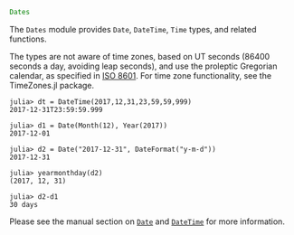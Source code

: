 ```julia
Dates
```

The `Dates` module provides `Date`, `DateTime`, `Time` types, and related functions.

The types are not aware of time zones, based on UT seconds (86400 seconds a day, avoiding leap seconds), and use the proleptic Gregorian calendar, as specified in [ISO 8601](https://en.wikipedia.org/wiki/ISO_8601). For time zone functionality, see the TimeZones.jl package.

```jldoctest
julia> dt = DateTime(2017,12,31,23,59,59,999)
2017-12-31T23:59:59.999

julia> d1 = Date(Month(12), Year(2017))
2017-12-01

julia> d2 = Date("2017-12-31", DateFormat("y-m-d"))
2017-12-31

julia> yearmonthday(d2)
(2017, 12, 31)

julia> d2-d1
30 days
```

Please see the manual section on [`Date`](@ref) and [`DateTime`](@ref) for more information.
